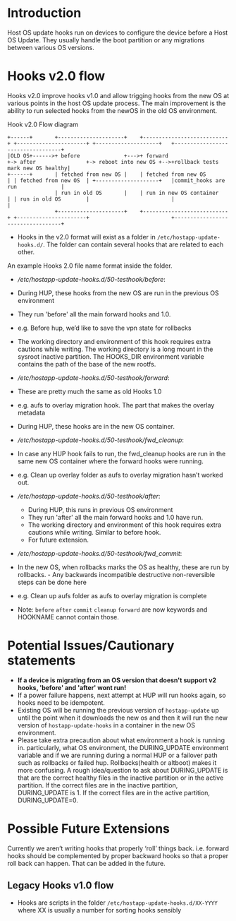 # Introduction

Host OS update hooks run on devices to configure the device before a Host OS Update. They usually handle the boot partition or any migrations between various OS versions.

# Hooks v2.0 flow
Hooks v2.0 improve hooks v1.0 and allow trigging hooks from the new OS at various points in the host OS update process. The main improvement is the ability to run selected hooks from the newOS in the old OS environment.

Hook v2.0 Flow diagram

```
+------+       +---------------------+    +---------------------------+ +----------------------+ +--------------------+   +----------------------------------+
|OLD OS+------>+ before              +--->+ forward                   +-> after                +-> reboot into new OS +-->+rollback tests mark new OS healthy|
+------+       | fetched from new OS |    | fetched from new OS       | | fetched from new OS  | +--------------------+   |commit_hooks are run              |
               | run in old OS       |    | run in new OS container   | | run in old OS        |                          |                                  |
               +---------------------+    +---------------------------+ +----------------------+                          +----------------------------------+
```

- Hooks in the v2.0 format will exist as a folder in `/etc/hostapp-update-hooks.d/`. The folder can contain several hooks that are related to each other.

An example Hooks 2.0 file name format inside the folder.

- _/etc/hostapp-update-hooks.d/50-testhook/before_:
 - During HUP, these hooks from the new OS are run in the previous OS environment
 - They run 'before' all the main forward hooks and 1.0.
 - e.g. Before hup, we’d like to save the vpn state for rollbacks
 - The working directory and environment of this hook requires extra cautions while writing. The working directory is a long mount in the sysroot inactive partition. The HOOKS_DIR environment variable contains the path of the base of the new rootfs.

- _/etc/hostapp-update-hooks.d/50-testhook/forward_:
 - These are pretty much the same as old Hooks 1.0
 - e.g. aufs to overlay migration hook. The part that makes the overlay metadata
 - During HUP, these hooks are in the new OS container.

- _/etc/hostapp-update-hooks.d/50-testhook/fwd_cleanup_:
 - In case any HUP hook fails to run, the fwd_cleanup hooks are run in the same new OS container where the forward hooks were running.
 - e.g. Clean up overlay folder as aufs to overlay migration hasn’t worked out.

- _/etc/hostapp-update-hooks.d/50-testhook/after_:
  - During HUP, this runs in previous OS environment
  - They run 'after' all the main forward hooks and 1.0 have run.
  - The working directory and environment of this hook requires extra cautions while writing. Similar to before hook.
  - For future extension.

- _/etc/hostapp-update-hooks.d/50-testhook/fwd_commit_:
 - In the new OS, when rollbacks marks the OS as healthy, these are run by rollbacks. - Any backwards incompatible destructive non-reversible steps can be done here
 - e.g. Clean up aufs folder as aufs to overlay migration is complete


- Note: `before` `after` `commit` `cleanup` `forward` are now keywords and HOOKNAME cannot contain those.

# Potential Issues/Cautionary statements
- __If a device is migrating from an OS version that doesn't support v2 hooks, 'before' and 'after' wont run!__
- If a power failure happens, next attempt at HUP will run hooks again, so hooks need to be idempotent.
- Existing OS will be running the previous version of `hostapp-update` up until the point when it downloads the new os and then it will run the new version of `hostapp-update-hooks` in a container in the new OS environment.
- Please take extra precaution about what environment a hook is running in. particularly, what OS environment, the DURING_UPDATE environment variable and if we are running during a normal HUP or a failover path such as rollbacks or failed hup. Rollbacks(health or altboot) makes it more confusing. A rough idea/question to ask about DURING_UPDATE is that are the correct healthy files in the inactive partition or in the active partition. If the correct files are in the inactive partition, DURING_UPDATE is 1. If the correct files are in the active partition, DURING_UPDATE=0.

# Possible Future Extensions
Currently we aren’t writing hooks that properly ‘roll’ things back. i.e. forward hooks should be complemented by proper backward hooks so that a proper roll back can happen.
That can be added in the future.

## Legacy Hooks v1.0 flow
- Hooks are scripts in the folder `/etc/hostapp-update-hooks.d/XX-YYYY` where XX is usually a number for sorting hooks sensibly
